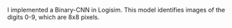I implemented a Binary-CNN in Logisim. This model identifies images of the digits 0-9, which are 8x8 pixels.
